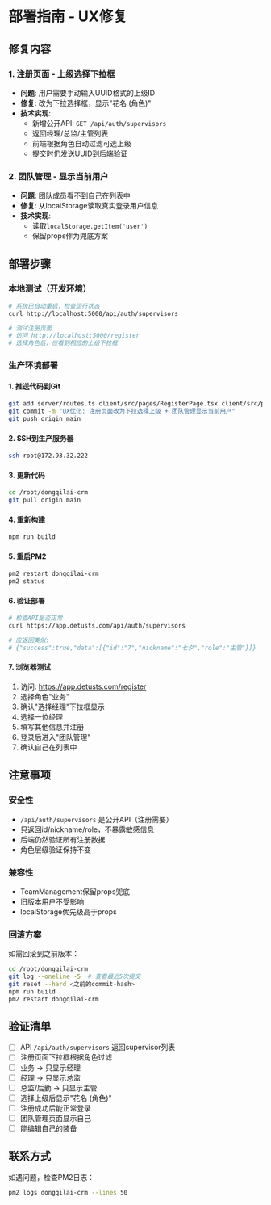 # 部署指南 - UX修复

## 修复内容

### 1. 注册页面 - 上级选择下拉框
- **问题**: 用户需要手动输入UUID格式的上级ID
- **修复**: 改为下拉选择框，显示"花名 (角色)"
- **技术实现**:
  - 新增公开API: `GET /api/auth/supervisors`
  - 返回经理/总监/主管列表
  - 前端根据角色自动过滤可选上级
  - 提交时仍发送UUID到后端验证

### 2. 团队管理 - 显示当前用户
- **问题**: 团队成员看不到自己在列表中
- **修复**: 从localStorage读取真实登录用户信息
- **技术实现**:
  - 读取`localStorage.getItem('user')`
  - 保留props作为兜底方案

## 部署步骤

### 本地测试（开发环境）
```bash
# 系统已自动重启，检查运行状态
curl http://localhost:5000/api/auth/supervisors

# 测试注册页面
# 访问 http://localhost:5000/register
# 选择角色后，应看到相应的上级下拉框
```

### 生产环境部署

#### 1. 推送代码到Git
```bash
git add server/routes.ts client/src/pages/RegisterPage.tsx client/src/pages/TeamManagement.tsx replit.md
git commit -m "UX优化: 注册页面改为下拉选择上级 + 团队管理显示当前用户"
git push origin main
```

#### 2. SSH到生产服务器
```bash
ssh root@172.93.32.222
```

#### 3. 更新代码
```bash
cd /root/dongqilai-crm
git pull origin main
```

#### 4. 重新构建
```bash
npm run build
```

#### 5. 重启PM2
```bash
pm2 restart dongqilai-crm
pm2 status
```

#### 6. 验证部署
```bash
# 检查API是否正常
curl https://app.detusts.com/api/auth/supervisors

# 应返回类似:
# {"success":true,"data":[{"id":"7","nickname":"七夕","role":"主管"}]}
```

#### 7. 浏览器测试
1. 访问: https://app.detusts.com/register
2. 选择角色"业务"
3. 确认"选择经理"下拉框显示
4. 选择一位经理
5. 填写其他信息并注册
6. 登录后进入"团队管理"
7. 确认自己在列表中

## 注意事项

### 安全性
- `/api/auth/supervisors` 是公开API（注册需要）
- 只返回id/nickname/role，不暴露敏感信息
- 后端仍然验证所有注册数据
- 角色层级验证保持不变

### 兼容性
- TeamManagement保留props兜底
- 旧版本用户不受影响
- localStorage优先级高于props

### 回滚方案
如需回滚到之前版本：
```bash
cd /root/dongqilai-crm
git log --oneline -5  # 查看最近5次提交
git reset --hard <之前的commit-hash>
npm run build
pm2 restart dongqilai-crm
```

## 验证清单

- [ ] API `/api/auth/supervisors` 返回supervisor列表
- [ ] 注册页面下拉框根据角色过滤
- [ ] 业务 → 只显示经理
- [ ] 经理 → 只显示总监
- [ ] 总监/后勤 → 只显示主管
- [ ] 选择上级后显示"花名 (角色)"
- [ ] 注册成功后能正常登录
- [ ] 团队管理页面显示自己
- [ ] 能编辑自己的装备

## 联系方式
如遇问题，检查PM2日志：
```bash
pm2 logs dongqilai-crm --lines 50
```
